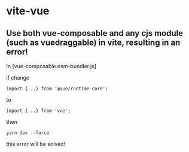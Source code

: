 # vite-vue

## Use both vue-composable and any cjs module (such as vuedraggable)  in vite, resulting in an error!


In [vue-composable.esm-bundler.js]

if change

```
import {...} from '@vue/runtime-core';
```

to
```
import {...} from 'vue';
```

then
```
yarn dev --force
```

this error will be solved!
